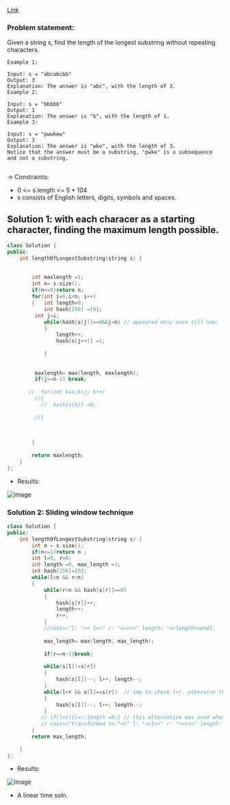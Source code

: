 [Link](https://leetcode.com/problems/longest-substring-without-repeating-characters)

### Problem statement: 
Given a string s, find the length of the longest substring without repeating characters.

 
```
Example 1:

Input: s = "abcabcbb"
Output: 3
Explanation: The answer is "abc", with the length of 3.
Example 2:

Input: s = "bbbbb"
Output: 1
Explanation: The answer is "b", with the length of 1.
Example 3:

Input: s = "pwwkew"
Output: 3
Explanation: The answer is "wke", with the length of 3.
Notice that the answer must be a substring, "pwke" is a subsequence and not a substring.
 
```
-> Constraints:

- 0 <= s.length <= 5 * 104   
- s consists of English letters, digits, symbols and spaces.   


## Solution 1: with each characer as a starting character, finding the maximum length possible.  

```cpp
class Solution {
public:
    int lengthOfLongestSubstring(string s) {
       
       
        int maxlength =1;
        int n= s.size();
        if(n<=0)return n;
        for(int i=0;i<n; i++)
        {   int length=0;
            int hash[256] ={0};
         int j=i;
            while(hash[s[j]]==0&&j<n) // appeared only once till now;
            {
                length++;
                hash[s[j++]] =1;
                
            }
       
         
         maxlength= max(length, maxlength);
         if(j>=n-1) break;
         
       //  for(int k=i;k<j; k++)
         //{  
           //  hash[s[k]] =0;

         //}
        
         
         
        }
         
        return maxlength;
    }
};
```
- Results:  

![image](https://user-images.githubusercontent.com/64036955/173092757-f4412fee-8edf-4a1b-a0ea-0ee56f3028b5.png)
   
   
### Solution 2:  Sliding window technique

```cpp
class Solution {
public:
    int lengthOfLongestSubstring(string s) {
        int n = s.size();
        if(n<=1)return n ;
        int l=0, r=0;
        int length =0, max_length =1;
        int hash[256]={0};
        while(l<n && r<n)
        {
            while(r<n && hash[s[r]]==0)
            {
                hash[s[r]]++;
                length++;
                r++;
            }
            //cout<<"l: "<< l<<" r: "<<r<<" length: "<<length<<endl;
            
            max_length= max(length, max_length);
            
            if(r==n-1)break;
            
            while(s[l]!=s[r])
            {
                hash[s[l]]--; l++; length--;
            }
            while(l<r && s[l]==s[r])  // imp to check l<r, otherwise the hash value length creates an issue
            {
                hash[s[l]]--; l++; length--;
            }
           // if(l>r){l=r;length =0;} // this alternative was used when l<r condition wasn't applies in 2nd loop, failed larter
           // cout<<"transformed to:"<<" l: "<<l<<" r: "<<r<<" length: "<<length<<endl;
        }
        return max_length;
        
    }
};
```

- Results:  

![image](https://user-images.githubusercontent.com/64036955/173093750-9e59a0e1-3c1d-4c43-8bab-7ede606ef9ba.png)
- A linear time soln.   

